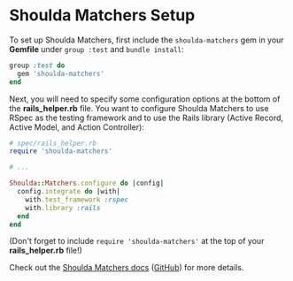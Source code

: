 # Shoulda Matchers Setup

To set up Shoulda Matchers, first include the `shoulda-matchers` gem in your
__Gemfile__ under `group :test` and `bundle install`:

```rb
group :test do
  gem 'shoulda-matchers'
end
```

Next, you will need to specify some configuration options at the bottom of the
__rails_helper.rb__ file. You want to configure Shoulda Matchers to use RSpec as
the testing framework and to use the Rails library (Active Record, Active Model,
and Action Controller):

```rb
# spec/rails_helper.rb
require 'shoulda-matchers'

# ...

Shoulda::Matchers.configure do |config|
  config.integrate do |with|
    with.test_framework :rspec
    with.library :rails
  end
end
```

(Don't forget to include `require 'shoulda-matchers'` at the top of your
__rails_helper.rb__ file!)

Check out the [Shoulda Matchers docs] \([GitHub]) for more details.

[Shoulda Matchers docs]: https://matchers.shoulda.io/docs/v5.1.0/
[GitHub]: https://github.com/thoughtbot/shoulda-matchers#rspec
